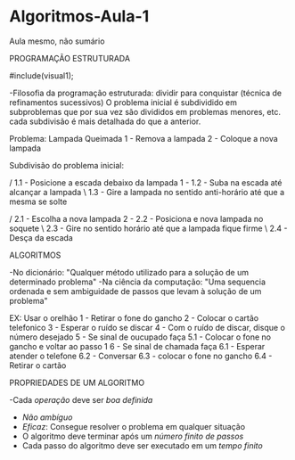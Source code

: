 # Algoritmos-Aula-1
Aula mesmo, não sumário

  PROGRAMAÇÃO ESTRUTURADA
  
  #include(visual1);
 
-Filosofia da programação estruturada: dividir para conquistar (técnica de refinamentos sucessivos) 
  O problema inicial é subdividido em subproblemas que por sua vez são divididos em problemas menores, etc. cada subdivisão é mais detalhada do que a anterior.

Problema: Lampada Queimada 
  1 - Remova a lampada 
  2 - Coloque a nova lampada
 
Subdivisão do problema inicial:

  / 1.1 - Posicione a escada debaixo da lampada
1 - 1.2 - Suba na escada até alcançar a lampada
  \ 1.3 - Gire a lampada no sentido anti-horário até que a mesma se solte
  
  / 2.1 - Escolha a nova lampada
2 - 2.2 - Posiciona e nova lampada no soquete
  \ 2.3 - Gire no sentido horário até que a lampada fique firme
  \ 2.4 - Desça da escada


  ALGORITMOS

-No dicionário: "Qualquer método utilizado para a solução de um determinado problema"
-Na ciência da computação: "Uma sequencia ordenada e sem ambiguidade de passos que levam à solução de um problema"

EX: Usar o orelhão
  1 - Retirar o fone do gancho
  2 - Colocar o cartão telefonico
  3 - Esperar o ruído se discar
  4 - Com o ruído de discar, disque o número desejado
  5 - Se sinal de oucupado faça 
   5.1 - Colocar o fone no gancho e voltar ao passo 1
  6 - Se sinal de chamada faça
   6.1 - Esperar atender o telefone
   6.2 - Conversar
   6.3 - colocar o fone no gancho
   6.4 - Retirar o cartão
   
 PROPRIEDADES DE UM ALGORITMO

-Cada *operação* deve ser *boa definida*
- *Não ambíguo*
- *Eficaz*: Consegue resolver o problema em qualquer situação
- O algoritmo deve terminar após um *número finito de passos*
- Cada passo do algoritmo deve ser executado em um *tempo finito*





















   
 
 
 
